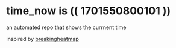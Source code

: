 # time_now is (( 1701550800101 ))

an automated repo that shows the currnent time

inspired by [breakingheatmap](https://github.com/breakingheatmap/breakingheatmap)